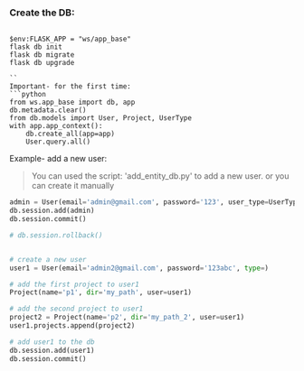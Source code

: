
### Create the DB:

```sell

$env:FLASK_APP = "ws/app_base"
flask db init
flask db migrate
flask db upgrade

``
Important- for the first time:
```python
from ws.app_base import db, app
db.metadata.clear()
from db.models import User, Project, UserType
with app.app_context():
    db.create_all(app=app)
    User.query.all()
```
Example- add a new user:
> You can used the script: 'add_entity_db.py' to add a new user.
> or you can create it manually
```python
admin = User(email='admin@gmail.com', password='123', user_type=UserType.ADMIN)
db.session.add(admin)
db.session.commit()

# db.session.rollback()

```

```python

# create a new user
user1 = User(email='admin2@gmail.com', password='123abc', type=)

# add the first project to user1
Project(name='p1', dir='my_path', user=user1)

# add the second project to user1
project2 = Project(name='p2', dir='my_path_2', user=user1)
user1.projects.append(project2)

# add user1 to the db
db.session.add(user1)
db.session.commit()

```